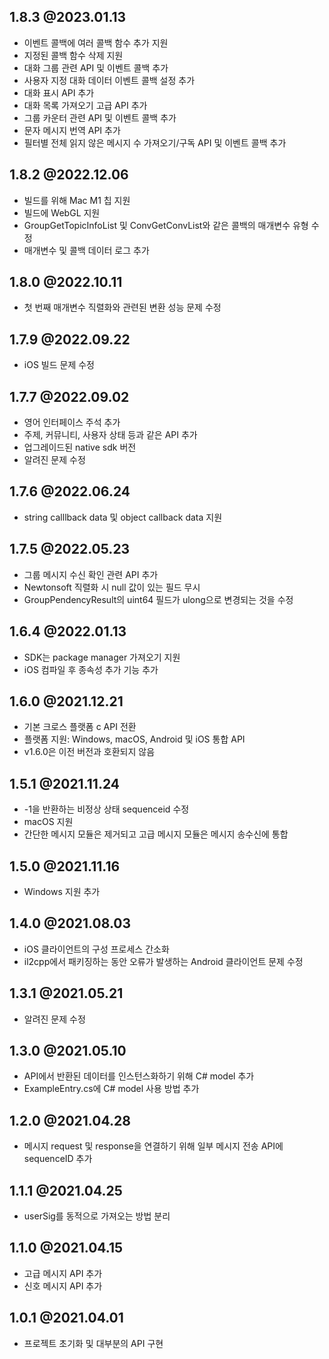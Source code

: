 
## 1.8.3 @2023.01.13
- 이벤트 콜백에 여러 콜백 함수 추가 지원
- 지정된 콜백 함수 삭제 지원
- 대화 그룹 관련 API 및 이벤트 콜백 추가
- 사용자 지정 대화 데이터 이벤트 콜백 설정 추가
- 대화 표시 API 추가
- 대화 목록 가져오기 고급 API 추가
- 그룹 카운터 관련 API 및 이벤트 콜백 추가
- 문자 메시지 번역 API 추가
- 필터별 전체 읽지 않은 메시지 수 가져오기/구독 API 및 이벤트 콜백 추가

## 1.8.2 @2022.12.06

- 빌드를 위해 Mac M1 칩 지원
- 빌드에 WebGL 지원
- GroupGetTopicInfoList 및 ConvGetConvList와 같은 콜백의 매개변수 유형 수정
- 매개변수 및 콜백 데이터 로그 추가

## 1.8.0 @2022.10.11
- 첫 번째 매개변수 직렬화와 관련된 변환 성능 문제 수정

## 1.7.9 @2022.09.22
- iOS 빌드 문제 수정

## 1.7.7 @2022.09.02
- 영어 인터페이스 주석 추가
- 주제, 커뮤니티, 사용자 상태 등과 같은 API 추가
- 업그레이드된 native sdk 버전
- 알려진 문제 수정

## 1.7.6 @2022.06.24
- string calllback data 및 object callback data 지원

## 1.7.5 @2022.05.23
- 그룹 메시지 수신 확인 관련 API 추가
- Newtonsoft 직렬화 시 null 값이 있는 필드 무시
- GroupPendencyResult의 uint64 필드가 ulong으로 변경되는 것을 수정

## 1.6.4 @2022.01.13
- SDK는 package manager 가져오기 지원
- iOS 컴파일 후 종속성 추가 기능 추가

## 1.6.0 @2021.12.21
- 기본 크로스 플랫폼 c API 전환
- 플랫폼 지원: Windows, macOS, Android 및 iOS 통합 API
- v1.6.0은 이전 버전과 호환되지 않음


## 1.5.1 @2021.11.24
- -1을 반환하는 비정상 상태 sequenceid 수정
- macOS 지원
- 간단한 메시지 모듈은 제거되고 고급 메시지 모듈은 메시지 송수신에 통합

## 1.5.0 @2021.11.16
- Windows 지원 추가


## 1.4.0 @2021.08.03
- iOS 클라이언트의 구성 프로세스 간소화
- il2cpp에서 패키징하는 동안 오류가 발생하는 Android 클라이언트 문제 수정

## 1.3.1 @2021.05.21

- 알려진 문제 수정

## 1.3.0 @2021.05.10

- API에서 반환된 데이터를 인스턴스화하기 위해 C# model 추가
- ExampleEntry.cs에 C# model 사용 방법 추가

## 1.2.0 @2021.04.28

- 메시지 request 및 response을 연결하기 위해 일부 메시지 전송 API에 sequenceID 추가

## 1.1.1 @2021.04.25

- userSig를 동적으로 가져오는 방법 분리

## 1.1.0 @2021.04.15

- 고급 메시지 API 추가
- 신호 메시지 API 추가

## 1.0.1 @2021.04.01

- 프로젝트 초기화 및 대부분의 API 구현
